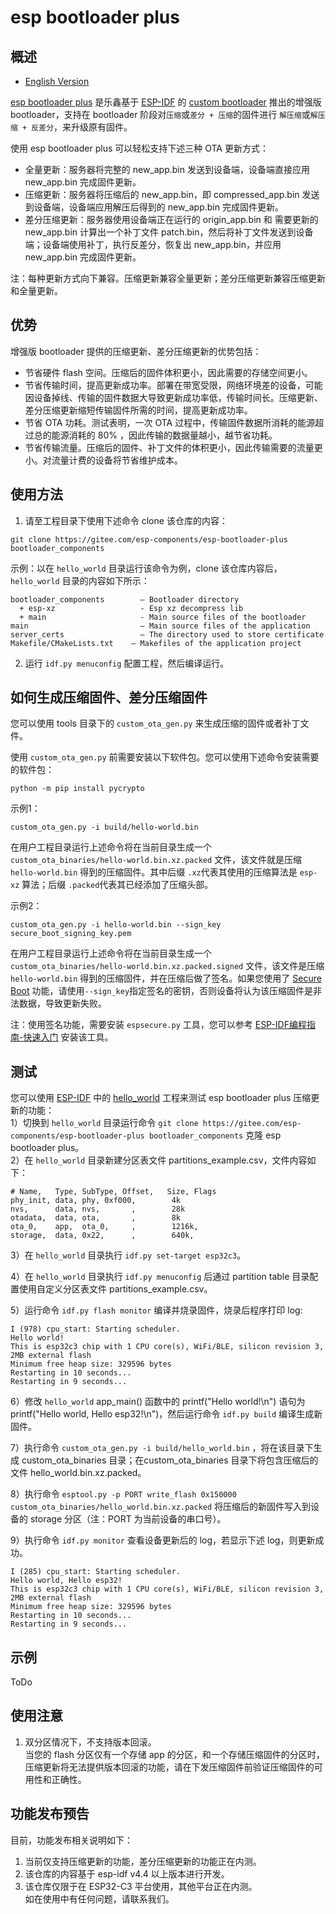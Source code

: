 # esp bootloader plus

## 概述

* [English Version](./README.md)

[esp bootloader plus](https://gitee.com/esp-components/esp-bootloader-plus) 是乐鑫基于 [ESP-IDF](https://github.com/espressif/esp-idf) 的 [custom bootloader](https://github.com/espressif/esp-idf/tree/master/examples/custom_bootloader) 推出的增强版 bootloader，支持在 bootloader 阶段对`压缩`或`差分 + 压缩`的固件进行 `解压缩`或`解压缩 + 反差分`，来升级原有固件。  

使用 esp bootloader plus 可以轻松支持下述三种 OTA 更新方式：  

- 全量更新：服务器将完整的  new_app.bin 发送到设备端，设备端直接应用  new_app.bin 完成固件更新。  
- 压缩更新：服务器将压缩后的  new_app.bin，即 compressed_app.bin 发送到设备端，设备端应用解压后得到的  new_app.bin 完成固件更新。  
- 差分压缩更新：服务器使用设备端正在运行的 origin_app.bin 和 需要更新的 new_app.bin 计算出一个补丁文件 patch.bin，然后将补丁文件发送到设备端；设备端使用补丁，执行反差分，恢复出 new_app.bin，并应用 new_app.bin 完成固件更新。  

注：每种更新方式向下兼容。压缩更新兼容全量更新；差分压缩更新兼容压缩更新和全量更新。

## 优势

增强版 bootloader 提供的压缩更新、差分压缩更新的优势包括：  

- 节省硬件 flash 空间。压缩后的固件体积更小，因此需要的存储空间更小。  
- 节省传输时间，提高更新成功率。部署在带宽受限，网络环境差的设备，可能因设备掉线、传输的固件数据大导致更新成功率低，传输时间长。压缩更新、差分压缩更新缩短传输固件所需的时间，提高更新成功率。  
- 节省 OTA 功耗。测试表明，一次 OTA 过程中，传输固件数据所消耗的能源超过总的能源消耗的 80% ，因此传输的数据量越小，越节省功耗。  
- 节省传输流量。压缩后的固件、补丁文件的体积更小，因此传输需要的流量更小。对流量计费的设备将节省维护成本。  

## 使用方法

1. 请至工程目录下使用下述命令 clone 该仓库的内容：  

```
git clone https://gitee.com/esp-components/esp-bootloader-plus bootloader_components
```
示例：以在 `hello_world` 目录运行该命令为例，clone 该仓库内容后，`hello_world` 目录的内容如下所示：  

```
bootloader_components        — Bootloader directory      
  + esp-xz                   - Esp xz decompress lib
  + main                     - Main source files of the bootloader
main 				         — Main source files of the application 
server_certs                 — The directory used to store certificate
Makefile/CMakeLists.txt    — Makefiles of the application project
```
2. 运行 `idf.py menuconfig` 配置工程，然后编译运行。  

## 如何生成压缩固件、差分压缩固件

您可以使用 tools 目录下的 `custom_ota_gen.py` 来生成压缩的固件或者补丁文件。  

使用 `custom_ota_gen.py` 前需要安装以下软件包。您可以使用下述命令安装需要的软件包：  

```
python -m pip install pycrypto
```

示例1：  

```
custom_ota_gen.py -i build/hello-world.bin
```
在用户工程目录运行上述命令将在当前目录生成一个 `custom_ota_binaries/hello-world.bin.xz.packed` 文件，该文件就是压缩 `hello-world.bin` 得到的压缩固件。其中后缀 `.xz`代表其使用的压缩算法是 `esp-xz` 算法；后缀 `.packed`代表其已经添加了压缩头部。  

示例2：  
```
custom_ota_gen.py -i hello-world.bin --sign_key secure_boot_signing_key.pem
```
在用户工程目录运行上述命令将在当前目录生成一个 `custom_ota_binaries/hello-world.bin.xz.packed.signed` 文件，该文件是压缩 `hello-world.bin` 得到的压缩固件，并在压缩后做了签名。如果您使用了 [Secure Boot](https://docs.espressif.com/projects/esp-idf/en/latest/esp32c3/security/secure-boot-v2.html) 功能，请使用`--sign_key`指定签名的密钥，否则设备将认为该压缩固件是非法数据，导致更新失败。  

注：使用签名功能，需要安装 `espsecure.py` 工具，您可以参考 [ESP-IDF编程指南-快速入门](https://docs.espressif.com/projects/esp-idf/zh_CN/latest/esp32c3/get-started/index.html) 安装该工具。  

## 测试
您可以使用 [ESP-IDF](https://github.com/espressif/esp-idf) 中的 [hello_world](https://github.com/espressif/esp-idf/tree/master/examples/get-started/hello_world) 工程来测试 esp bootloader plus 压缩更新的功能：  
1）切换到 `hello_world` 目录运行命令 `git clone https://gitee.com/esp-components/esp-bootloader-plus bootloader_components` 克隆 esp bootloader plus。  
2）在 `hello_world` 目录新建分区表文件 partitions_example.csv，文件内容如下：  

```
# Name,   Type, SubType, Offset,   Size, Flags
phy_init, data, phy, 0xf000,        4k
nvs,      data, nvs,       ,        28k
otadata,  data, ota,       ,        8k
ota_0,    app,  ota_0,     ,        1216k,
storage,  data, 0x22,      ,        640k,
```
3）在 `hello_world` 目录执行 `idf.py set-target esp32c3`。  

4）在 `hello_world` 目录执行 `idf.py menuconfig` 后通过 partition table 目录配置使用自定义分区表文件 partitions_example.csv。  

5）运行命令 `idf.py flash monitor` 编译并烧录固件，烧录后程序打印 log:  

```
I (978) cpu_start: Starting scheduler.
Hello world!
This is esp32c3 chip with 1 CPU core(s), WiFi/BLE, silicon revision 3, 2MB external flash
Minimum free heap size: 329596 bytes
Restarting in 10 seconds...
Restarting in 9 seconds...
```

6）修改 `hello_world` app_main() 函数中的 printf("Hello world!\n") 语句为 printf("Hello world, Hello esp32!\n")，然后运行命令 `idf.py build` 编译生成新固件。  

7）执行命令 `custom_ota_gen.py -i build/hello_world.bin` ，将在该目录下生成 custom_ota_binaries 目录；在custom_ota_binaries 目录下将包含压缩后的文件 hello_world.bin.xz.packed。  

8）执行命令 `esptool.py -p PORT write_flash 0x150000 custom_ota_binaries/hello_world.bin.xz.packed` 将压缩后的新固件写入到设备的 storage 分区（注：PORT 为当前设备的串口号）。  

9）执行命令 `idf.py monitor` 查看设备更新后的 log，若显示下述 log，则更新成功。  

```
I (285) cpu_start: Starting scheduler.
Hello world, Hello esp32!
This is esp32c3 chip with 1 CPU core(s), WiFi/BLE, silicon revision 3, 2MB external flash
Minimum free heap size: 329596 bytes
Restarting in 10 seconds...
Restarting in 9 seconds...
```

## 示例

ToDo 

## 使用注意
1. 双分区情况下，不支持版本回滚。  
当您的 flash 分区仅有一个存储 app 的分区，和一个存储压缩固件的分区时，压缩更新将无法提供版本回滚的功能，请在下发压缩固件前验证压缩固件的可用性和正确性。  

## 功能发布预告

目前，功能发布相关说明如下：  
1. 当前仅支持压缩更新的功能，差分压缩更新的功能正在内测。  
2. 该仓库的内容基于 esp-idf v4.4 以上版本进行开发。  
3. 该仓库仅限于在 ESP32-C3 平台使用，其他平台正在内测。   
如在使用中有任何问题，请联系我们。  

